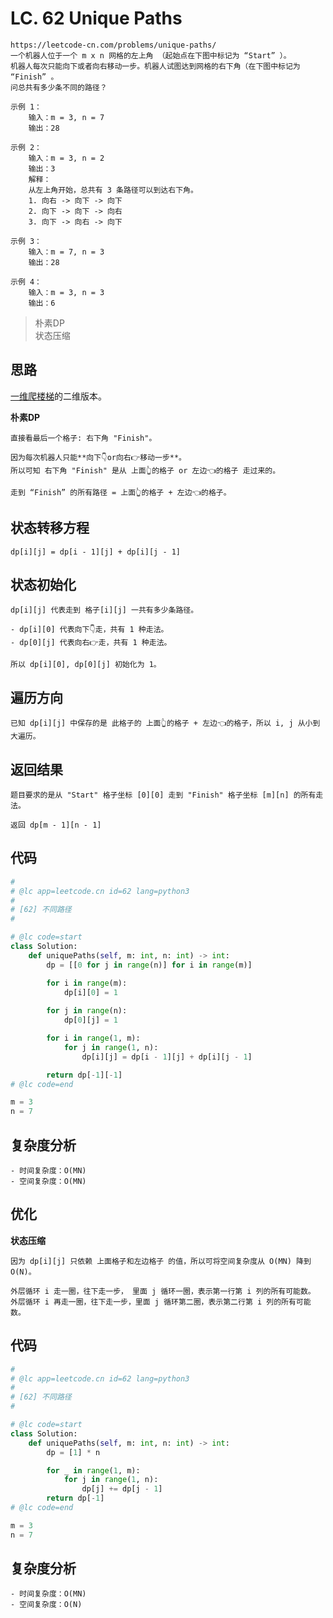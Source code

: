 LC. 62 Unique Paths
====

    https://leetcode-cn.com/problems/unique-paths/
    一个机器人位于一个 m x n 网格的左上角 （起始点在下图中标记为 “Start” ）。
    机器人每次只能向下或者向右移动一步。机器人试图达到网格的右下角（在下图中标记为 “Finish” 。
    问总共有多少条不同的路径？

    示例 1：
        输入：m = 3, n = 7
        输出：28

    示例 2：
        输入：m = 3, n = 2
        输出：3
        解释：
        从左上角开始，总共有 3 条路径可以到达右下角。
        1. 向右 -> 向下 -> 向下
        2. 向下 -> 向下 -> 向右
        3. 向下 -> 向右 -> 向下

    示例 3：  
        输入：m = 7, n = 3
        输出：28

    示例 4：
        输入：m = 3, n = 3
        输出：6
        
> 朴素DP  
> 状态压缩

## 思路
[一维爬楼梯](https://github.com/PearlCoastal/VSCode_GitOn/blob/master/DynamicProcessing/Day46_746.%E4%BD%BF%E7%94%A8%E6%9C%80%E5%B0%8F%E8%8A%B1%E8%B4%B9%E7%88%AC%E6%A5%BC%E6%A2%AF.md)的二维版本。  

**朴素DP**

    直接看最后一个格子: 右下角 "Finish"。
    
    因为每次机器人只能**向下👇or向右👉移动一步**。  
    所以可知 右下角 "Finish" 是从 上面👆的格子 or 左边👈的格子 走过来的。
    
    走到 “Finish” 的所有路径 = 上面👆的格子 + 左边👈的格子。

## 状态转移方程
    dp[i][j] = dp[i - 1][j] + dp[i][j - 1]

## 状态初始化
    dp[i][j] 代表走到 格子[i][j] 一共有多少条路径。
    
    - dp[i][0] 代表向下👇走，共有 1 种走法。
    - dp[0][j] 代表向右👉走，共有 1 种走法。

    所以 dp[i][0], dp[0][j] 初始化为 1。

## 遍历方向
    已知 dp[i][j] 中保存的是 此格子的 上面👆的格子 + 左边👈的格子，所以 i, j 从小到大遍历。

## 返回结果
    题目要求的是从 "Start" 格子坐标 [0][0] 走到 "Finish" 格子坐标 [m][n] 的所有走法。
    
    返回 dp[m - 1][n - 1]

## 代码
```python
#
# @lc app=leetcode.cn id=62 lang=python3
#
# [62] 不同路径
#

# @lc code=start
class Solution:
    def uniquePaths(self, m: int, n: int) -> int:
        dp = [[0 for j in range(n)] for i in range(m)]

        for i in range(m):
            dp[i][0] = 1
        
        for j in range(n):
            dp[0][j] = 1

        for i in range(1, m):
            for j in range(1, n):
                dp[i][j] = dp[i - 1][j] + dp[i][j - 1]

        return dp[-1][-1]
# @lc code=end

m = 3
n = 7
```

## 复杂度分析

    - 时间复杂度：O(MN)
    - 空间复杂度：O(MN)

## 优化
**状态压缩**

    因为 dp[i][j] 只依赖 上面格子和左边格子 的值，所以可将空间复杂度从 O(MN) 降到 O(N)。
    
    外层循环 i 走一圈，往下走一步， 里面 j 循环一圈，表示第一行第 i 列的所有可能数。
    外层循环 i 再走一圈，往下走一步，里面 j 循环第二圈，表示第二行第 i 列的所有可能数。

## 代码
```python
#
# @lc app=leetcode.cn id=62 lang=python3
#
# [62] 不同路径
#

# @lc code=start
class Solution:
    def uniquePaths(self, m: int, n: int) -> int:
        dp = [1] * n

        for _ in range(1, m):
            for j in range(1, n):
                dp[j] += dp[j - 1]
        return dp[-1]
# @lc code=end

m = 3
n = 7
```
## 复杂度分析

    - 时间复杂度：O(MN)
    - 空间复杂度：O(N)
